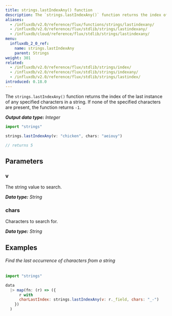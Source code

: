 ```yaml
---
title: strings.lastIndexAny() function
description: The `strings.lastIndexAny()` function returns the index of the last instance of any specified characters in a string.
aliases:
  - /influxdb/v2.0/reference/flux/functions/strings/lastindexany/
  - /influxdb/v2.0/reference/flux/stdlib/strings/lastindexany/
  - /influxdb/cloud/reference/flux/stdlib/strings/lastindexany/
menu:
  influxdb_2_0_ref:
    name: strings.lastIndexAny
    parent: Strings
weight: 301
related:
  - /influxdb/v2.0/reference/flux/stdlib/strings/index/
  - /influxdb/v2.0/reference/flux/stdlib/strings/indexany/
  - /influxdb/v2.0/reference/flux/stdlib/strings/lastindex/
introduced: 0.18.0
---
```


The `strings.lastIndexAny()` function returns the index of the last instance of any specified characters in a string.
If none of the specified characters are present, the function returns `-1`.

_**Output data type:** Integer_

```js
import "strings"

strings.lastIndexAny(v: "chicken", chars: "aeiouy")

// returns 5
```

## Parameters

### v
The string value to search.

_**Data type:** String_

### chars
Characters to search for.

_**Data type:** String_

## Examples

###### Find the last occurrence of characters from a string
```js
import "strings"

data
  |> map(fn: (r) => ({
      r with
      charLastIndex: strings.lastIndexAny(v: r._field, chars: "_-")
    })
  )
```
